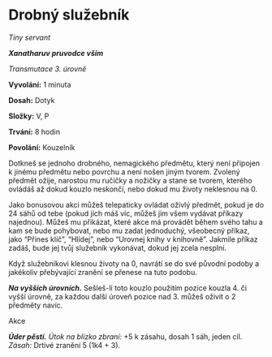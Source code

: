 # Drobný služebník

*Tiny servant*

***Xanatharuv pruvodce vším***

 *Transmutace 3. úrovně* 
 

**Vyvolání:** 1 minuta

**Dosah:** Dotyk

**Složky:** V, P

**Trvání:** 8 hodin

**Povolání:** Kouzelník
 
Dotkneš se jednoho drobného, nemagického předmětu, který není připojen k jinému předmětu nebo povrchu a není nošen jiným tvorem. Zvolený předmět ožije, narostou mu ručičky a nožičky a stane se tvorem, kterého ovládáš až dokud kouzlo neskončí, nebo dokud mu životy neklesnou na 0.

Jako bonusovou akci můžeš telepaticky ovládat oživlý předmět, pokud je do 24 sáhů od tebe (pokud jich máš víc, můžeš jim všem vydávat příkazy najednou). Můžeš mu přikázat, které akce má provádět během svého tahu a kam se bude pohybovat, nebo mu zadat jednoduchý, všeobecný příkaz, jako “Přines klíč”, “Hlídej”, nebo “Urovnej knihy v knihovně”. Jakmile příkaz zadáš, bude jej tvůj služebník vykonávat, dokud jej zcela nesplní.

Když služebníkovi klesnou životy na 0, navrátí se do své původní podoby a jakékoliv přebývající zranění se přenese na tuto podobu.

***Na vyšších úrovních.*** Sešleš-li toto kouzlo použitím pozice kouzla 4. či vyšší úrovně, za každou další úroveň pozice nad 3. můžeš oživit o 2 předměty navíc.

 
<Monster 
    title="Drobný služebník"
    subtitle="Drobný tvor, bez přesvědčení"
    armor-class="15 (přirozená zbroj)"
    hit-points="10 (4k4)"
    speed="6 sáhů, šplhání 6 sáhů"
    str="4 (-3)"
    dex="16 (+3)"
    con="10 (+0)"
    int="2 (-4)"
    wis="10 (+0)"
    cha="1 (-5)"
    damage-immunities="jedová, psychická"
    condition-immunities="hluchý, oslepený, otrávený, paralyzovaný, únava, vystrašený, zkamenělý, zmámený"
    senses="mimozrakové vnímání 12 sáhů (za touto hranicí je slepý), pasivní Vnímání 10"
    languages="—"
    challenge="2 (450 ZK)"
    > 
 
Akce

***Úder pěstí.*** *Útok na blízko zbraní:* +5 k zásahu, dosah 1 sáh, jeden cíl. *Zásah:* Drtivé zranění 5 (1k4 + 3). 
 
</monster>
